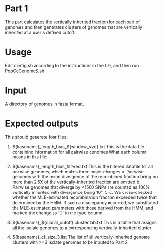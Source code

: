 # Part 1
This part calculates the vertically-inherited fraction for each pair of genomes and then generates clusters of genomes that are vertically inherited at a user's defined cutoff. 

# Usage
Edit config.sh according to the instructions in the file, and then run PopCoGenomeS.sh

# Input
A directory of genomes in fasta format.

# Expected outputs
This should generate four files:
1. ${basename}_length_bias_${window_size}.txt  This is the data file containing information for all pairwise genomes
   What each column means in this file:
   
   
3. ${basename}_length_bias_filtered.txt  This is the filtered datafile for all pairwise genomes, which makes three major changes
   a. Pairwise genomes with the mean divergence of the recombined fraction being no more than 2.5X of the vertically-inherited fraction are omitted 
   b. Pairwise genomes that diverge by <1500 SNPs are counted as 100% vertically inherited with divergence being 10^-5.
   c. We cross-checked whether the MLE-estimated recombination fraction exceeded twice that determined by the HMM. If such a discrepancy occurred, we  substituted the MLE-estimated parameters with those derived from the HMM, and marked the change as 'C' in the type column.
4. ${basename}_${clonal_cutoff}.cluster.tab.txt This is a table that assigns all the isolate genomes to a corresponding vertically-inherited cluster 
5. ${basename}_cf_size_3.list The list of all vertically-inherited genome clusters with >=3 isolate genomes to be inputed to Part 2
   


